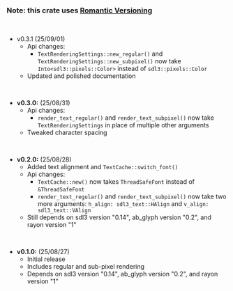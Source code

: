 ### Note: this crate uses [Romantic Versioning](https://github.com/romversioning/romver)

<br>

- v0.3.1 (25/09/01)
  - Api changes:
    - `TextRenderingSettings::new_regular()` and `TextRenderingSettings::new_subpixel()` now take `Into<sdl3::pixels::Color>` instead of `sdl3::pixels::Color`
  - Updated and polished documentation

<br>

- **v0.3.0:** (25/08/31)
  - Api changes:
    - `render_text_regular()` and `render_text_subpixel()` now take `TextRenderingSettings` in place of multiple other arguments
  - Tweaked character spacing

<br>

- **v0.2.0:** (25/08/28)
  - Added text alignment and `TextCache::switch_font()`
  - Api changes:
    - `TextCache::new()` now takes `ThreadSafeFont` instead of `&ThreadSafeFont`
	- `render_text_regular()` and `render_text_subpixel()` now take two more arguments: `h_align: sdl3_text::HAlign` and `v_align: sdl3_text::VAlign`
  - Still depends on sdl3 version "0.14", ab_glyph version "0.2", and rayon version "1"

<br>

- **v0.1.0:** (25/08/27)
  - Initial release
  - Includes regular and sub-pixel rendering
  - Depends on sdl3 version "0.14", ab_glyph version "0.2", and rayon version "1"
